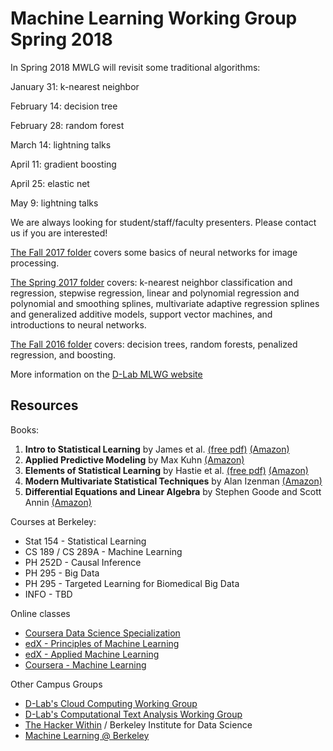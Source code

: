 # Machine Learning Working Group Spring 2018

In Spring 2018 MWLG will revisit some traditional algorithms:  

January 31: k-nearest neighbor  

February 14: decision tree  

February 28: random forest  

March 14: lightning talks  

April 11: gradient boosting  

April 25: elastic net  

May 9: lightning talks  

We are always looking for student/staff/faculty presenters. Please contact us if you are interested! 

[The Fall 2017 folder](https://github.com/dlab-berkeley/MachineLearningWG/tree/master/Fall2017) covers some basics of neural networks for image processing. 

[The Spring 2017 folder](https://github.com/dlab-berkeley/MachineLearningWG/tree/master/Spring2017) covers: k-nearest neighbor classification and regression, stepwise regression, linear and polynomial regression and polynomial and smoothing splines, multivariate adaptive regression splines and generalized additive models, support vector machines, and introductions to neural networks.

[The Fall 2016 folder](https://github.com/dlab-berkeley/MachineLearningWG/tree/master/Fall2016) covers: decision trees, random forests, penalized regression, and boosting.

More information on the [D-Lab MLWG website](http://dlab.berkeley.edu/working-groups/machine-learning-working-group)

## Resources

Books:

1. **Intro to Statistical Learning** by James et al. [(free pdf)](http://www-bcf.usc.edu/~gareth/ISL/ISLR%20First%20Printing.pdf) [(Amazon)](https://smile.amazon.com/Introduction-Statistical-Learning-Applications-Statistics-ebook/dp/B01IBM7790/)
2. **Applied Predictive Modeling** by Max Kuhn [(Amazon)](https://smile.amazon.com/Applied-Predictive-Modeling-Max-Kuhn-ebook/dp/B00K15TZU0/)
3. **Elements of Statistical Learning** by Hastie et al.  [(free pdf)](http://statweb.stanford.edu/~tibs/ElemStatLearn/download.html) [(Amazon)](https://smile.amazon.com/Elements-Statistical-Learning-Prediction-Statistics-ebook/dp/B00475AS2E/)
4. **Modern Multivariate Statistical Techniques** by Alan Izenman [(Amazon)](https://smile.amazon.com/Modern-Multivariate-Statistical-Techniques-Classification-ebook/dp/B00HWUR9CS/)
5. **Differential Equations and Linear Algebra** by Stephen Goode and Scott Annin [(Amazon)](https://www.amazon.com/Differential-Equations-Linear-Algebra-Stephen-ebook/dp/B00HR7MR3W/ref=mt_kindle?_encoding=UTF8&me=)

Courses at Berkeley:

* Stat 154 - Statistical Learning
* CS 189 / CS 289A - Machine Learning
* PH 252D  - Causal Inference
* PH 295 - Big Data
* PH 295 - Targeted Learning for Biomedical Big Data
* INFO - TBD

Online classes

* [Coursera Data Science Specialization](https://www.coursera.org/specializations/jhu-data-science)
* [edX - Principles of Machine Learning](https://www.edx.org/course/principles-machine-learning-microsoft-dat203-2x-2)
* [edX - Applied Machine Learning](https://www.edx.org/course/applied-machine-learning-microsoft-dat203-3x-0)
* [Coursera - Machine Learning](https://www.coursera.org/learn/machine-learning)

Other Campus Groups

* [D-Lab's Cloud Computing Working Group](http://dlab.berkeley.edu/working-groups/cloud-working-group)  
* [D-Lab's Computational Text Analysis Working Group](http://dlabctawg.github.io/)  
* [The Hacker Within](http://www.thehackerwithin.org/berkeley/) / Berkeley Institute for Data Science
* [Machine Learning @ Berkeley](https://ml.berkeley.edu/)  
